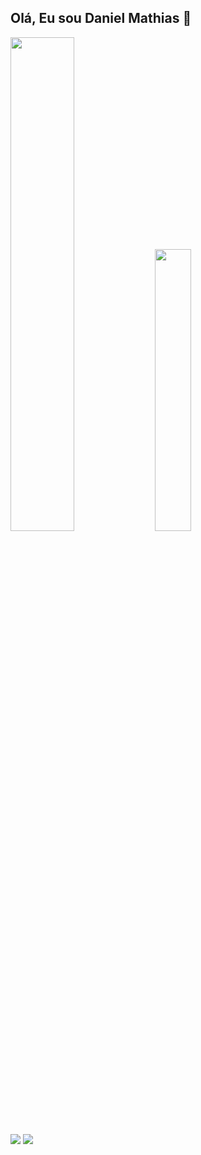  ## Olá, Eu sou Daniel Mathias 👋

<div>
  <img src="https://github-readme-stats.vercel.app/api?username=11Mathias&show_icons=true&theme=radical&show_owner=true" width="45%"/>
  <img src="https://github-readme-stats.vercel.app/api/top-langs/?username=11Mathias&layout=compact&theme=radical" width="34%"/>
</div>

<div> 
  <a href = "mailto:danielmathiasdev@gmail.com"><img src="https://img.shields.io/badge/-Gmail-%23333?style=for-the-badge&logo=gmail&logoColor=white" target="_blank"></a>
  <a href="https://www.linkedin.com/in/daniel-mathias-883858321/" target="_blank"><img src="https://img.shields.io/badge/-LinkedIn-%230077B5?style=for-the-badge&logo=linkedin&logoColor=white" target="_blank"></a> 
  
</div>
